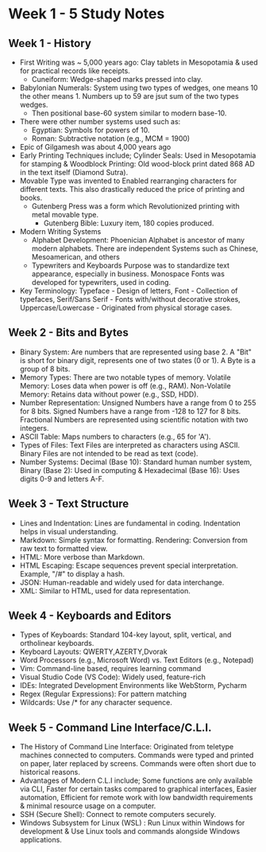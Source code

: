 # Week 1 - 5 Study Notes

## Week 1 - History
- First Writing was ~ 5,000 years ago: Clay tablets in Mesopotamia & used for practical records like receipts.
  - Cuneiform: Wedge-shaped marks pressed into clay.
- Babylonian Numerals: System using two types of wedges, one means 10 the other means 1. Numbers up to 59 are jsut sum of the two types wedges.
  - Then positional base-60 system similar to modern base-10.
- There were other number systems used such as:
  - Egyptian: Symbols for powers of 10.
  - Roman: Subtractive notation (e.g., MCM = 1900)
- Epic of Gilgamesh was about 4,000 years ago
- Early Printing Techniques include; Cylinder Seals: Used in Mesopotamia for stamping & Woodblock Printing: Old wood-block print dated 868 AD in the text itself (Diamond Sutra).
- Movable Type was invented to Enabled rearranging characters for different texts. This also drastically reduced the price of printing and books.
  - Gutenberg Press was a form which Revolutionized printing with metal movable type.
    - Gutenberg Bible: Luxury item, 180 copies produced.
- Modern Writing Systems
  - Alphabet Development: Phoenician Alphabet is ancestor of many modern alphabets. There are independent Systems such as Chinese, Mesoamerican, and others
  - Typewriters and Keyboards Purpose was to standardize text appearance, especially in business. Monospace Fonts was developed for typewriters, used in coding.   
- Key Terminology: Typeface - Design of letters, Font - Collection of typefaces, Serif/Sans Serif - Fonts with/without decorative strokes, Uppercase/Lowercase - Originated from physical storage cases.

## Week 2 - Bits and Bytes
- Binary System: Are numbers that are represented using base 2. A "Bit" is short for binary digit, represents one of two states (0 or 1). A Byte is a group of 8 bits.
- Memory Types: There are two notable types of memory. Volatile Memory: Loses data when power is off (e.g., RAM). Non-Volatile Memory: Retains data without power (e.g., SSD, HDD).
- Number Representation: Unsigned Numbers have a range from 0 to 255 for 8 bits. Signed Numbers have a range from -128 to 127 for 8 bits. Fractional Numbers are represented using scientific notation with two integers.
- ASCII Table: Maps numbers to characters (e.g., 65 for 'A').
- Types of Files: Text Files are interpreted as characters using ASCII. Binary Files are not intended to be read as text (code).
- Number Systems: Decimal (Base 10): Standard human number system, Binary (Base 2): Used in computing &amp; Hexadecimal (Base 16): Uses digits 0-9 and letters A-F.

## Week 3 - Text Structure
- Lines and Indentation: Lines are fundamental in coding. Indentation helps in visual understanding.
- Markdown: Simple syntax for formatting. Rendering: Conversion from raw text to formatted view.
- HTML: More verbose than Markdown.
- HTML Escaping: Escape sequences prevent special interpretation. Example, "/#" to display a hash.
- JSON: Human-readable and widely used for data interchange.
- XML: Similar to HTML, used for data representation.
  
## Week 4 - Keyboards and Editors
- Types of Keyboards: Standard 104-key layout, split, vertical, and ortholinear keyboards.
- Keyboard Layouts: QWERTY,AZERTY,Dvorak
- Word Processors (e.g., Microsoft Word) vs. Text Editors (e.g., Notepad)
- Vim: Command-line based, requires learning command
- Visual Studio Code (VS Code): Widely used, feature-rich
- IDEs: Integrated Development Environments like WebStorm, Pycharm
- Regex (Regular Expressions): For pattern matching
- Wildcards: Use /* for any character sequence.

## Week 5 - Command Line Interface/C.L.I.
- The History of Command Line Interface: Originated from teletype machines connected to computers. Commands were typed and printed on paper, later replaced by screens. Commands were often short due to historical reasons.
- Advantages of Modern C.L.I include; Some functions are only available via CLI, Faster for certain tasks compared to graphical interfaces, Easier automation, Efficient for remote work with low bandwidth requirements & minimal resource usage on a computer.
- SSH (Secure Shell): Connect to remote computers securely.
- Windows Subsystem for Linux (WSL) : Run Linux within Windows for development & Use Linux tools and commands alongside Windows applications.
